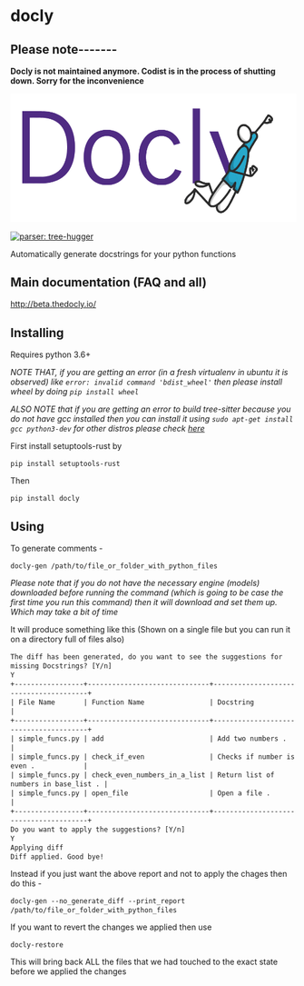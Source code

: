 # docly

## Please note-------

**Docly is not maintained anymore. Codist is in the process of shutting down. Sorry for the inconvenience**

![Docly - Automatic source code commenting](https://github.com/autosoft-dev/docly/blob/master/logo/docly.png)

[![parser: tree-hugger](https://img.shields.io/badge/parser-tree--hugger-lightgrey)](https://github.com/autosoft-dev/tree-hugger/)

Automatically generate docstrings for your python functions

## Main documentation (FAQ and all)

http://beta.thedocly.io/


## Installing

Requires python 3.6+

_NOTE THAT, if you are getting an error (in a fresh virtualenv in ubuntu it is observed) like `error: invalid command 'bdist_wheel'` then please install wheel by doing `pip install wheel`_

_ALSO NOTE that if you are getting an error to build tree-sitter because you do not have gcc installed then you can install it using `sudo apt-get install gcc python3-dev` for other distros please check [here](https://stackoverflow.com/questions/21530577/fatal-error-python-h-no-such-file-or-directory)_

First install setuptools-rust by 

```
pip install setuptools-rust
```

Then

```
pip install docly
```

## Using

To generate comments - 

```
docly-gen /path/to/file_or_folder_with_python_files
```
_Please note that if you do not have the necessary engine (models) downloaded before running the command (which is going to be case the first time you run this command) then it will download and set them up. Which may take a bit of time_


It will produce something like this (Shown on a single file but you can run it on a directory full of files also)

```
The diff has been generated, do you want to see the suggestions for missing Docstrings? [Y/n]
Y
+-----------------+------------------------------+---------------------------------------+
| File Name       | Function Name                | Docstring                             |
+-----------------+------------------------------+---------------------------------------+
| simple_funcs.py | add                          | Add two numbers .                     |
| simple_funcs.py | check_if_even                | Checks if number is even .            |
| simple_funcs.py | check_even_numbers_in_a_list | Return list of numbers in base_list . |
| simple_funcs.py | open_file                    | Open a file .                         |
+-----------------+------------------------------+---------------------------------------+
Do you want to apply the suggestions? [Y/n]
Y
Applying diff
Diff applied. Good bye!
```

Instead if you just want the above report and not to apply the chages then do this - 

```
docly-gen --no_generate_diff --print_report /path/to/file_or_folder_with_python_files
```

If you want to revert the changes we applied then use

```
docly-restore
```

This will bring back ALL the files that we had touched to the exact state before we applied the changes
